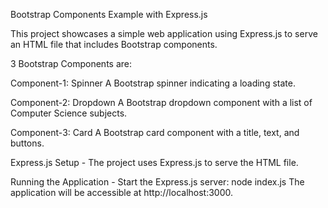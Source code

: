 Bootstrap Components Example with Express.js

This project showcases a simple web application using Express.js to serve an HTML file that includes Bootstrap components.

3 Bootstrap Components are:

Component-1: Spinner
A Bootstrap spinner indicating a loading state.

Component-2: Dropdown
A Bootstrap dropdown component with a list of Computer Science subjects.

Component-3: Card
A Bootstrap card component with a title, text, and buttons.

Express.js Setup - 
The project uses Express.js to serve the HTML file.

Running the Application - 
Start the Express.js server:
node index.js
The application will be accessible at http://localhost:3000.
